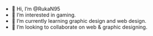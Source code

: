 - 👋 Hi, I’m @RukaN95
- 👀 I’m interested in gaming.
- 🌱 I’m currently learning graphic design and web design.
- 💞️ I’m looking to collaborate on web & graphic designing.

<!---
RukaN95/RukaN95 is a ✨ special ✨ repository because its `README.md` (this file) appears on your GitHub profile.
You can click the Preview link to take a look at your changes.
--->
